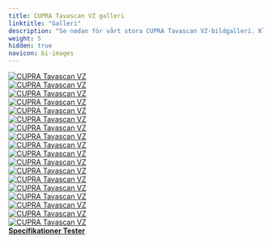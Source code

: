```yaml
---
title: CUPRA Tavascan VZ galleri
linktitle: "Galleri"
description: "Se nedan för vårt stora CUPRA Tavascan VZ-bildgalleri. Klicka på bilderna för högupplösta versioner."
weight: 5
hidden: true
navicon: bi-images
---
```

<!-- markdownlint-disable MD033 -->
<div class="row" id ="my-gallery">
	<div class="pswp-grid-item col-6 col-md-4">
		<a href="https://media.evkx.net/multimedia/models/cupra/tavascan/tavascan_vz/exterior_1.JPG"
data-pswp-src="https://media.evkx.net/multimedia/models/cupra/tavascan/tavascan_vz/exterior_1.JPG"
data-pswp-width="3000"
data-pswp-height="1676" 
target="_blank">
			<img src="https://media.evkx.net/multimedia/models/cupra/tavascan/tavascan_vz/exterior_1_xst.JPG" alt="CUPRA Tavascan VZ" class="img-fluid " />
		</a>
	</div>
	<div class="pswp-grid-item col-6 col-md-4">
		<a href="https://media.evkx.net/multimedia/models/cupra/tavascan/tavascan_vz/exterior_2.JPG"
data-pswp-src="https://media.evkx.net/multimedia/models/cupra/tavascan/tavascan_vz/exterior_2.JPG"
data-pswp-width="3000"
data-pswp-height="1628" 
target="_blank">
			<img src="https://media.evkx.net/multimedia/models/cupra/tavascan/tavascan_vz/exterior_2_xst.JPG" alt="CUPRA Tavascan VZ" class="img-fluid " />
		</a>
	</div>
	<div class="pswp-grid-item col-6 col-md-4">
		<a href="https://media.evkx.net/multimedia/models/cupra/tavascan/tavascan_vz/exterior_3.JPG"
data-pswp-src="https://media.evkx.net/multimedia/models/cupra/tavascan/tavascan_vz/exterior_3.JPG"
data-pswp-width="3000"
data-pswp-height="1518" 
target="_blank">
			<img src="https://media.evkx.net/multimedia/models/cupra/tavascan/tavascan_vz/exterior_3_xst.JPG" alt="CUPRA Tavascan VZ" class="img-fluid " />
		</a>
	</div>
	<div class="pswp-grid-item col-6 col-md-4">
		<a href="https://media.evkx.net/multimedia/models/cupra/tavascan/tavascan_vz/exterior_4.JPG"
data-pswp-src="https://media.evkx.net/multimedia/models/cupra/tavascan/tavascan_vz/exterior_4.JPG"
data-pswp-width="3000"
data-pswp-height="1545" 
target="_blank">
			<img src="https://media.evkx.net/multimedia/models/cupra/tavascan/tavascan_vz/exterior_4_xst.JPG" alt="CUPRA Tavascan VZ" class="img-fluid " />
		</a>
	</div>
	<div class="pswp-grid-item col-6 col-md-4">
		<a href="https://media.evkx.net/multimedia/models/cupra/tavascan/tavascan_vz/exterior_5.JPG"
data-pswp-src="https://media.evkx.net/multimedia/models/cupra/tavascan/tavascan_vz/exterior_5.JPG"
data-pswp-width="3000"
data-pswp-height="1648" 
target="_blank">
			<img src="https://media.evkx.net/multimedia/models/cupra/tavascan/tavascan_vz/exterior_5_xst.JPG" alt="CUPRA Tavascan VZ" class="img-fluid " />
		</a>
	</div>
	<div class="pswp-grid-item col-6 col-md-4">
		<a href="https://media.evkx.net/multimedia/models/cupra/tavascan/tavascan_vz/exterior_6.JPG"
data-pswp-src="https://media.evkx.net/multimedia/models/cupra/tavascan/tavascan_vz/exterior_6.JPG"
data-pswp-width="3000"
data-pswp-height="1664" 
target="_blank">
			<img src="https://media.evkx.net/multimedia/models/cupra/tavascan/tavascan_vz/exterior_6_xst.JPG" alt="CUPRA Tavascan VZ" class="img-fluid " />
		</a>
	</div>
	<div class="pswp-grid-item col-6 col-md-4">
		<a href="https://media.evkx.net/multimedia/models/cupra/tavascan/tavascan_vz/frontseats_1.jpg"
data-pswp-src="https://media.evkx.net/multimedia/models/cupra/tavascan/tavascan_vz/frontseats_1.jpg"
data-pswp-width="3000"
data-pswp-height="2250" 
target="_blank">
			<img src="https://media.evkx.net/multimedia/models/cupra/tavascan/tavascan_vz/frontseats_1_xst.jpg" alt="CUPRA Tavascan VZ" class="img-fluid " />
		</a>
	</div>
	<div class="pswp-grid-item col-6 col-md-4">
		<a href="https://media.evkx.net/multimedia/models/cupra/tavascan/tavascan_vz/headlights_1.JPG"
data-pswp-src="https://media.evkx.net/multimedia/models/cupra/tavascan/tavascan_vz/headlights_1.JPG"
data-pswp-width="3000"
data-pswp-height="1673" 
target="_blank">
			<img src="https://media.evkx.net/multimedia/models/cupra/tavascan/tavascan_vz/headlights_1_xst.JPG" alt="CUPRA Tavascan VZ" class="img-fluid " />
		</a>
	</div>
	<div class="pswp-grid-item col-6 col-md-4">
		<a href="https://media.evkx.net/multimedia/models/cupra/tavascan/tavascan_vz/interior_1.jpg"
data-pswp-src="https://media.evkx.net/multimedia/models/cupra/tavascan/tavascan_vz/interior_1.jpg"
data-pswp-width="3000"
data-pswp-height="1987" 
target="_blank">
			<img src="https://media.evkx.net/multimedia/models/cupra/tavascan/tavascan_vz/interior_1_xst.jpg" alt="CUPRA Tavascan VZ" class="img-fluid " />
		</a>
	</div>
	<div class="pswp-grid-item col-6 col-md-4">
		<a href="https://media.evkx.net/multimedia/models/cupra/tavascan/tavascan_vz/interior_2.jpg"
data-pswp-src="https://media.evkx.net/multimedia/models/cupra/tavascan/tavascan_vz/interior_2.jpg"
data-pswp-width="3000"
data-pswp-height="2000" 
target="_blank">
			<img src="https://media.evkx.net/multimedia/models/cupra/tavascan/tavascan_vz/interior_2_xst.jpg" alt="CUPRA Tavascan VZ" class="img-fluid " />
		</a>
	</div>
	<div class="pswp-grid-item col-6 col-md-4">
		<a href="https://media.evkx.net/multimedia/models/cupra/tavascan/tavascan_vz/interior_3.jpg"
data-pswp-src="https://media.evkx.net/multimedia/models/cupra/tavascan/tavascan_vz/interior_3.jpg"
data-pswp-width="3000"
data-pswp-height="1714" 
target="_blank">
			<img src="https://media.evkx.net/multimedia/models/cupra/tavascan/tavascan_vz/interior_3_xst.jpg" alt="CUPRA Tavascan VZ" class="img-fluid " />
		</a>
	</div>
	<div class="pswp-grid-item col-6 col-md-4">
		<a href="https://media.evkx.net/multimedia/models/cupra/tavascan/tavascan_vz/interior_4.jpg"
data-pswp-src="https://media.evkx.net/multimedia/models/cupra/tavascan/tavascan_vz/interior_4.jpg"
data-pswp-width="3000"
data-pswp-height="1714" 
target="_blank">
			<img src="https://media.evkx.net/multimedia/models/cupra/tavascan/tavascan_vz/interior_4_xst.jpg" alt="CUPRA Tavascan VZ" class="img-fluid " />
		</a>
	</div>
	<div class="pswp-grid-item col-6 col-md-4">
		<a href="https://media.evkx.net/multimedia/models/cupra/tavascan/tavascan_vz/interior_5.jpg"
data-pswp-src="https://media.evkx.net/multimedia/models/cupra/tavascan/tavascan_vz/interior_5.jpg"
data-pswp-width="3000"
data-pswp-height="2000" 
target="_blank">
			<img src="https://media.evkx.net/multimedia/models/cupra/tavascan/tavascan_vz/interior_5_xst.jpg" alt="CUPRA Tavascan VZ" class="img-fluid " />
		</a>
	</div>
	<div class="pswp-grid-item col-6 col-md-4">
		<a href="https://media.evkx.net/multimedia/models/cupra/tavascan/tavascan_vz/main_1.JPG"
data-pswp-src="https://media.evkx.net/multimedia/models/cupra/tavascan/tavascan_vz/main_1.JPG"
data-pswp-width="3000"
data-pswp-height="1676" 
target="_blank">
			<img src="https://media.evkx.net/multimedia/models/cupra/tavascan/tavascan_vz/main_1_xst.JPG" alt="CUPRA Tavascan VZ" class="img-fluid " />
		</a>
	</div>
	<div class="pswp-grid-item col-6 col-md-4">
		<a href="https://media.evkx.net/multimedia/models/cupra/tavascan/tavascan_vz/rearlights_1.JPG"
data-pswp-src="https://media.evkx.net/multimedia/models/cupra/tavascan/tavascan_vz/rearlights_1.JPG"
data-pswp-width="3000"
data-pswp-height="1514" 
target="_blank">
			<img src="https://media.evkx.net/multimedia/models/cupra/tavascan/tavascan_vz/rearlights_1_xst.JPG" alt="CUPRA Tavascan VZ" class="img-fluid " />
		</a>
	</div>
	<div class="pswp-grid-item col-6 col-md-4">
		<a href="https://media.evkx.net/multimedia/models/cupra/tavascan/tavascan_vz/screens_1.jpg"
data-pswp-src="https://media.evkx.net/multimedia/models/cupra/tavascan/tavascan_vz/screens_1.jpg"
data-pswp-width="3000"
data-pswp-height="1714" 
target="_blank">
			<img src="https://media.evkx.net/multimedia/models/cupra/tavascan/tavascan_vz/screens_1_xst.jpg" alt="CUPRA Tavascan VZ" class="img-fluid " />
		</a>
	</div>
	<div class="pswp-grid-item col-6 col-md-4">
		<a href="https://media.evkx.net/multimedia/models/cupra/tavascan/tavascan_vz/screens_2.jpg"
data-pswp-src="https://media.evkx.net/multimedia/models/cupra/tavascan/tavascan_vz/screens_2.jpg"
data-pswp-width="3000"
data-pswp-height="1714" 
target="_blank">
			<img src="https://media.evkx.net/multimedia/models/cupra/tavascan/tavascan_vz/screens_2_xst.jpg" alt="CUPRA Tavascan VZ" class="img-fluid " />
		</a>
	</div>
	<div class="pswp-grid-item col-6 col-md-4">
		<a href="https://media.evkx.net/multimedia/models/cupra/tavascan/tavascan_vz/wheels_1.JPG"
data-pswp-src="https://media.evkx.net/multimedia/models/cupra/tavascan/tavascan_vz/wheels_1.JPG"
data-pswp-width="3000"
data-pswp-height="1676" 
target="_blank">
			<img src="https://media.evkx.net/multimedia/models/cupra/tavascan/tavascan_vz/wheels_1_xst.JPG" alt="CUPRA Tavascan VZ" class="img-fluid " />
		</a>
	</div>
</div>
<script type="module">
  import PhotoSwipeLightbox from '/js/photoswipe-lightbox.esm.js';
    const lightbox = new PhotoSwipeLightbox({
       gallery: '#my-gallery',
        children: 'a',
        pswpModule: () => import('/js/photoswipe.esm.js')
    });
lightbox.init();
</script>
<div class="mt-3 mb-3">
<a href="../specifications/" class="text-decoration-none text-black">
<strong><i class="bi-arrow-left"></i> Specifikationer </strong>
</a>
<a href="../reviews/" class="text-decoration-none text-black float-end">
<strong>Tester <i class="bi-arrow-right"></i></strong>
</a>
</div>
